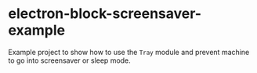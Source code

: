 # electron-block-screensaver-example

Example project to show how to use the `Tray` module and prevent machine to go into screensaver or sleep mode.
